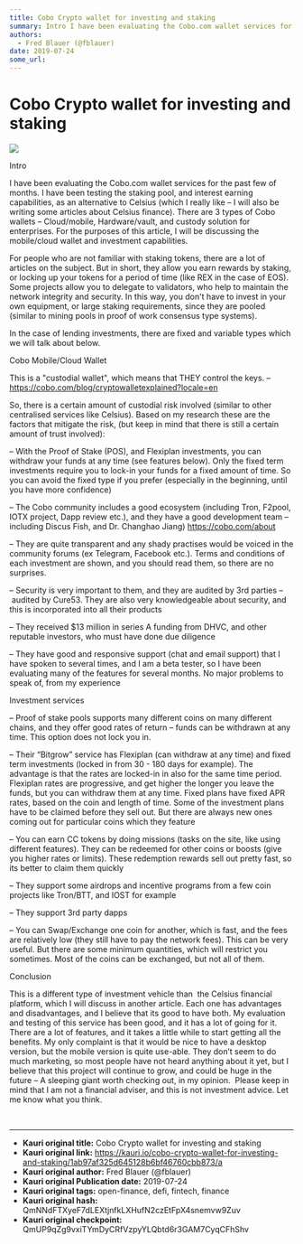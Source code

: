```yaml
---
title: Cobo Crypto wallet for investing and staking 
summary: Intro I have been evaluating the Cobo.com wallet services for the past few of months. I have been testing the staking pool, and interest earning capabilities, as an alternative to Celsius (which I really like – I will also be writing some articles about Celsius finance). There are 3 types of Cobo wallets – Cloud/mobile, Hardware/vault, and custody solution for enterprises. For the purposes of this article, I will be discussing the mobile/cloud wallet and investment capabilities. For people who a
authors:
  - Fred Blauer (@fblauer)
date: 2019-07-24
some_url: 
---
```


# Cobo Crypto wallet for investing and staking 

![](https://ipfs.infura.io/ipfs/QmVZqfLDgdnJkKTsLSPiyvEatZuXonBqdmb94mcnbaRspi)


Intro

I have been evaluating the Cobo.com wallet services for the past few of months. I have been testing the staking pool, and interest earning capabilities, as an alternative to Celsius (which I really like – I will also be writing some articles about Celsius finance). There are 3 types of Cobo wallets – Cloud/mobile, Hardware/vault, and custody solution for enterprises. For the purposes of this article, I will be discussing the mobile/cloud wallet and investment capabilities.

For people who are not familiar with staking tokens, there are a lot of articles on the subject. But in short, they allow you earn rewards by staking, or locking up your tokens for a period of time (like REX in the case of EOS). Some projects allow you to delegate to validators, who help to maintain the network integrity and security. In this way, you don't have to invest in your own equipment, or large staking requirements, since they are pooled (similar to mining pools in proof of work consensus type systems). 

In the case of lending investments, there are fixed and variable types which we will talk about below. 

Cobo Mobile/Cloud Wallet

This is a "custodial wallet", which means that THEY control the keys. –https://cobo.com/blog/cryptowalletexplained?locale=en

​So, there is a certain amount of custodial risk involved (similar to other centralised services like Celsius). Based on my research these are the factors that mitigate the risk, (but keep in mind that there is still a certain amount of trust involved):

– With the Proof of Stake (POS), and Flexiplan investments, you can withdraw your funds at any time (see features below). Only the fixed term investments require you to lock-in your funds for a fixed amount of time. So you can avoid the fixed type if you prefer (especially in the beginning, until you have more confidence)

– The Cobo community includes a good ecosystem (including Tron, F2pool, IOTX project, Dapp review etc.), and they have a good development team – including Discus Fish, and Dr. Changhao Jiang) https://cobo.com/about

– They are quite transparent and any shady practises would be voiced in the community forums (ex Telegram, Facebook etc.). Terms and conditions of each investment are shown, and you should read them, so there are no surprises.

– Security is very important to them, and they are audited by 3rd parties – audited by Cure53. They are also very knowledgeable about security, and this is incorporated into all their products

– They received $13 million in series A funding from DHVC, and other reputable investors, who must have done due diligence

– They have good and responsive support (chat and email support) that I have spoken to several times, and I am a beta tester, so I have been evaluating many of the features for several months. No major problems to speak of, from my experience

Investment services

– Proof of stake pools supports many different coins on many different chains, and they offer good rates of return – funds can be withdrawn at any time. This option does not lock you in. 

– Their “Bitgrow” service has Flexiplan (can withdraw at any time) and fixed term investments (locked in from 30 - 180 days for example). The advantage is that the rates are locked-in in also for the same time period. Flexiplan rates are progressive, and get higher the longer you leave the funds, but you can withdraw them at any time. Fixed plans have fixed APR rates, based on the coin and length of time. Some of the investment plans have to be claimed before they sell out. But there are always new ones coming out for particular coins which they feature

– You can earn CC tokens by doing missions (tasks on the site, like using different features). They can be redeemed for other coins or boosts (give you higher rates or limits). These redemption rewards sell out pretty fast, so its better to claim them quickly

– They support some airdrops and incentive programs from a few coin projects like Tron/BTT, and IOST for example

– They support 3rd party dapps

– You can Swap/Exchange one coin for another, which is fast, and the fees are relatively low (they still have to pay the network fees). This can be very useful. But there are some minimum quantities, which will restrict you sometimes. Most of the coins can be exchanged, but not all of them.

Conclusion

This is a different type of investment vehicle than  the Celsius financial platform, which I will discuss in another article. Each one has advantages and disadvantages, and I believe that its good to have both. My evaluation and testing of this service has been good, and it has a lot of going for it. There are a lot of features, and it takes a little while to start getting all the benefits. My only complaint is that it would be nice to have a desktop version, but the mobile version is quite use-able. They don’t seem to do much marketing, so most people have not heard anything about it yet, but I believe that this project will continue to grow, and could be huge in the future – A sleeping giant worth checking out, in my opinion.  Please keep in mind that I am not a financial adviser, and this is not investment advice. Let me know what you think.

 


---

- **Kauri original title:** Cobo Crypto wallet for investing and staking 
- **Kauri original link:** https://kauri.io/cobo-crypto-wallet-for-investing-and-staking/1ab97af325d645128b6bf46760cbb873/a
- **Kauri original author:** Fred Blauer (@fblauer)
- **Kauri original Publication date:** 2019-07-24
- **Kauri original tags:** open-finance, defi, fintech, finance
- **Kauri original hash:** QmNNdFTXyeF7dLEXtjnfkLXHufN2czEtFpX4snemvw9Zuv
- **Kauri original checkpoint:** QmUP9qZg9vxiTYmDyCRfVzpyYLQbtd6r3GAM7CyqCFhShv



